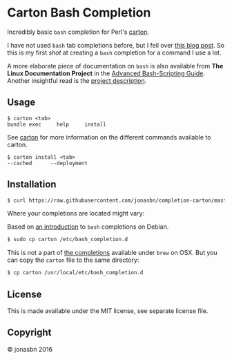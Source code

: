 # Carton Bash Completion

Incredibly basic `bash` completion for Perl's [carton](https://github.com/perl-carton/carton).

I have not used `bash` tab completions before, but I fell over [this blog post](http://davidalger.com/development/bash-completion-on-os-x-with-brew/). So this is my first *shot* at creating a `bash` completion for a command I use a lot.

A more elaborate piece of documentation on `bash` is also available from **The Linux Documentation Project** in the [Advanced Bash-Scripting Guide](http://tldp.org/LDP/abs/html/tabexpansion.html). Another insightful read is the [project description](http://freecode.com/projects/bashcompletion).

## Usage

```
$ carton <tab>
bundle exec     help     install
```

See [carton](https://github.com/perl-carton/carton) for more information on the different commands available to carton.

```
$ carton install <tab>
--cached      --deployment
```

## Installation

```bash
$ curl https://raw.githubusercontent.com/jonasbn/completion-carton/master/ > carton
```

Where your completions are located might vary:

Based on [an introduction](https://debian-administration.org/article/316/An_introduction_to_bash_completion_part_1) to `bash` completions on Debian.

```bash
$ sudo cp carton /etc/bash_completion.d
```

This is not a part of [the completions](https://github.com/Homebrew/homebrew-completions) available under `brew` on OSX. But you can copy the `carton` file to the same directory:

```bash
$ cp carton /usr/local/etc/bash_completion.d
```

## License

This is made available under the MIT license, see separate license file.

## Copyright 

:copyright: jonasbn 2016
